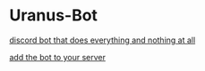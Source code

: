 # Uranus-Bot
[discord bot that does everything and nothing at all](https://julianagar.github.io/uranusbot-website/)

[add the bot to your server](https://discord.com/oauth2/authorize?client_id=870509901758201857&permissions=8&scope=bot)


